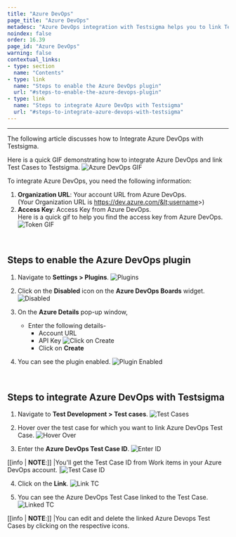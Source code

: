 ```yaml
---
title: "Azure DevOps"
page_title: "Azure DevOps"
metadesc: "Azure DevOps integration with Testsigma helps you to link Test Cases. Learn how to integrate Azure DevOps with Testsigma Application"
noindex: false
order: 16.39
page_id: "Azure DevOps"
warning: false
contextual_links:
- type: section
  name: "Contents"
- type: link
  name: "Steps to enable the Azure DevOps plugin"
  url: "#steps-to-enable-the-azure-devops-plugin"
- type: link
  name: "Steps to integrate Azure DevOps with Testsigma"
  url: "#steps-to-integrate-azure-devops-with-testsigma"
---
```


---
The following article discusses how to Integrate Azure DevOps with Testsigma.

Here is a quick GIF demonstrating how to integrate Azure DevOps and link Test Cases to Testsigma.
![Azure DevOps GIF](https://s3.amazonaws.com/static-docs.testsigma.com/new_images/projects/applications/AzureDevOps.gif)

To integrate Azure DevOps, you need the following information:<br>

1. **Organization URL**: Your account URL from Azure DevOps.<br>
(Your Organization URL is https://dev.azure.com/&lt;username&gt;)
2. **Access Key**: Access Key from Azure DevOps.<br>
Here is a quick gif to help you find the access key from Azure DevOps.
![Token GIF](https://s3.amazonaws.com/static-docs.testsigma.com/new_images/projects/applications/token.gif)

<br>

## **Steps to enable the Azure DevOps plugin**
1. Navigate to **Settings > Plugins**.
![Plugins](https://s3.amazonaws.com/static-docs.testsigma.com/new_images/projects/applications/navigatetoplugins.png)

2. Click on the **Disabled** icon on the **Azure DevOps Boards** widget.
![Disabled](https://s3.amazonaws.com/static-docs.testsigma.com/new_images/projects/applications/disabled.png)

3. On the **Azure Details** pop-up window, 
    - Enter the following details- 
        - Account URL 
        - API Key 
        ![Click on Create](https://s3.amazonaws.com/static-docs.testsigma.com/new_images/projects/applications/clickoncreate.png)
        - Click on **Create**


4. You can see the plugin enabled.
![Plugin Enabled](https://s3.amazonaws.com/static-docs.testsigma.com/new_images/projects/applications/pluginenabled.png)

<br>

## **Steps to integrate Azure DevOps with Testsigma**
1. Navigate to **Test Development > Test cases**.
![Test Cases](https://s3.amazonaws.com/static-docs.testsigma.com/new_images/projects/applications/testcases.png)

2. Hover over the test case for which you want to link Azure DevOps Test Case.
![Hover Over](https://s3.amazonaws.com/static-docs.testsigma.com/new_images/projects/applications/testcasescreate.png)

3. Enter the **Azure DevOps Test Case ID**.
![Enter ID](https://s3.amazonaws.com/static-docs.testsigma.com/new_images/projects/applications/enterid.png)

[[info | **NOTE**:]]
|You'll get the Test Case ID from Work items in your Azure DevOps account.
|![Test Case ID](https://s3.amazonaws.com/static-docs.testsigma.com/new_images/projects/applications/workitems.png)

4. Click on the **Link**.
![Link TC](https://s3.amazonaws.com/static-docs.testsigma.com/new_images/projects/applications/clickonlink.png)

5. You can see the Azure DevOps Test Case linked to the Test Case. 
![Linked TC](https://s3.amazonaws.com/static-docs.testsigma.com/new_images/projects/applications/testcaselinked.png)

[[info | **NOTE**:]]
|You can edit and delete the linked Azure Devops Test Cases by clicking on the respective icons. 